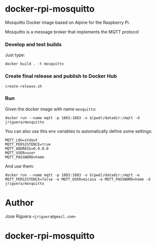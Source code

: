 # docker-rpi-mosquitto

Mosquitto Docker image based on Alpine for the Raspberry Pi.

Mosquitto is a message broker that implements the MQTT protocol


### Develop and test builds

Just type:

```
docker build . -t mosquitto
```

### Create final release and publish to Docker Hub

```
create-release.sh
```


### Run

Given the docker image with name `mosquitto`:

```
docker run --name mqtt -p 1883:1883 -v $(pwd)/datadir:/mqtt -d jriguera/mosquitto
```

You can also use this env variables to automatically define some settings:

```
MQTT_LOG=stdout
MQTT_PERSISTENCE=true
MQTT_ADDRESS=0.0.0.0
MQTT_USER=user
MQTT_PASSWORD=home
```

And use them:

```
docker run --name mqtt -p 1883:1883 -v $(pwd)/datadir:/mqtt -e MQTT_PERSISTENCE=false -e MQTT_USER=micasa -e MQTT_PASSWORD=home -d jriguera/mosquitto

```



# Author

Jose Riguera `<jriguera@gmail.com>`
# docker-rpi-mosquitto
